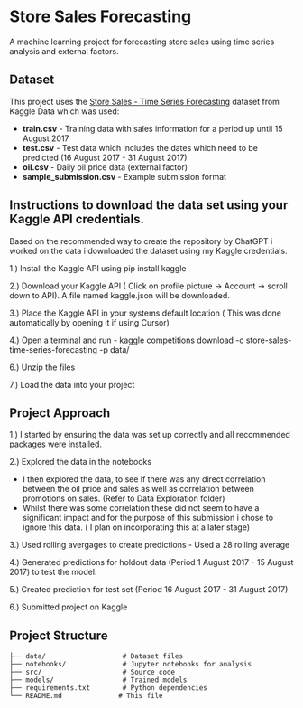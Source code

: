 # Store Sales Forecasting

A machine learning project for forecasting store sales using time series analysis and external factors.

## Dataset

This project uses the [Store Sales - Time Series Forecasting](https://www.kaggle.com/competitions/store-sales-time-series-forecasting) dataset from Kaggle
Data which was used:

- **train.csv** - Training data with sales information for a period up until 15 August 2017
- **test.csv** - Test data which includes the dates which need to be predicted (16 August 2017 - 31 August 2017)
- **oil.csv** - Daily oil price data (external factor)
- **sample_submission.csv** - Example submission format



## Instructions to download the data set using your Kaggle API credentials. 
Based on the recommended way to create the repository by ChatGPT i worked on the data i downloaded the dataset using my Kaggle credentials.
  
1.) Install the Kaggle API using pip install kaggle

2.) Download your Kaggle API ( Click on profile picture → Account → scroll down to API). A file named kaggle.json will be downloaded. 

3.) Place the Kaggle API in your systems default location ( This was done automatically by opening it if using Cursor)

4.) Open a terminal and run - kaggle competitions download -c store-sales-time-series-forecasting -p data/

6.) Unzip the files 

7.) Load the data into your project
  
## Project Approach

1.) I started by ensuring the data was set up correctly and all recommended packages were installed. 

2.) Explored the data in the notebooks
- I then explored the data, to see if there was any direct correlation between the oil price and sales as well as correlation between promotions on sales. (Refer to Data Exploration folder) 
- Whilst there was some correlation these did not seem to have a significant impact and for the purpose of this submission i chose to ignore this data. ( I plan on incorporating this at a later stage)
  
3.) Used rolling avergages to create predictions - Used a 28 rolling average
   
4.) Generated predictions for holdout data (Period 1 August 2017 - 15 August 2017) to test the model.
   
5.) Created prediction for test set (Period 16 August 2017 - 31 August 2017)

6.) Submitted project on Kaggle

## Project Structure

```
├── data/                   # Dataset files
├── notebooks/              # Jupyter notebooks for analysis
├── src/                    # Source code
├── models/                 # Trained models
├── requirements.txt        # Python dependencies
└── README.md              # This file
```
